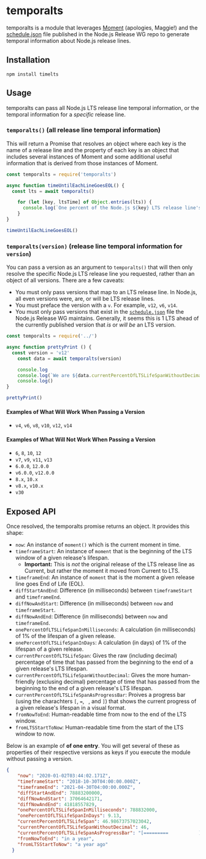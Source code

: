 # temporalts

temporalts is a module that leverages [Moment](https://www.npmjs.com/package/moment) (apologies, Maggie!) and the [schedule.json](https://github.com/nodejs/Release/blob/master/schedule.json) file published in the Node.js Release WG repo to generate temporal information about Node.js release lines.

## Installation

```
npm install timelts
```

## Usage

temporalts can pass all Node.js LTS release line temporal information, or the temporal information for a _specific_ release line.

### `temporalts()` (all release line temporal information)

This will return a Promise that resolves an object where each key is the name of a release line and the property of each key is an object that includes several instances of Moment and some additional useful information that is derived from those instances of Moment.

```js
const temporalts = require('temporalts')

async function timeUntilEachLineGoesEOL() {
  const lts = await temporalts()

    for (let [key, ltsTime] of Object.entries(lts)) {
      console.log(`One percent of the Node.js ${key} LTS release line's lifespan is ${ltsTime.onePercentOfLTSLifeSpanInDays} days.`)
    }
}

timeUntilEachLineGoesEOL()
```

### `temporalts(version)` (release line temporal information for `version`)

You can pass a version as an argument to `temporalts()` that will then only resolve the specific Node.js LTS release line you requested, rather than an object of all versions. There are a few caveats:

- You must only pass versions that map to an LTS release line. In Node.js, all even versions were, are, or will be LTS release lines.
- You must preface the version with a `v`. For example, `v12`, `v6`, `v14`.
- You must only pass versions that exist in the [`schedule.json`](https://github.com/nodejs/Release/blob/master/schedule.json) file the Node.js Release WG maintains. Generally, it seems this is 1 LTS ahead of the currently published version that _is_ or _will be_ an LTS version.


```js
const temporalts = require('../')

async function prettyPrint () {
  const version = 'v12'
    const data = await temporalts(version)

    console.log
    console.log(`We are ${data.currentPercentOfLTSLifeSpanWithoutDecimal}% through the lifespan of the Node.js ${version} LTS release line.\n${data.currentPercentOfLTSLifeSpanAsProgressBar}`)
    console.log()
}

prettyPrint()
```
#### Examples of What **Will** Work When Passing a Version

- `v4`, `v6`, `v8`, `v10`, `v12`, `v14`

#### Examples of What **Will Not** Work When Passing a Version

- `6`, `8`, `10`, `12`
- `v7`, `v9`, `v11`, `v13`
- `6.0.0`, `12.0.0`
- `v6.0.0`, `v12.0.0`
- `8.x`, `10.x`
- `v8.x`, `v10.x`
- `v30`

## Exposed API

Once resolved, the temporalts promise returns an object. It provides this shape:

- `now`: An instance of `moment()` which is the current moment in time.
- `timeframeStart`: An instance of `moment` that is the beginning of the LTS window of a given release's lifespan.
  - **Important:** This is *not* the original release of the LTS release line as Current, but rather the moment it moved from Current to LTS.
- `timeframeEnd`: An instance of `moment` that is the moment a given release line goes End of Life (EOL).
- `diffStartAndEnd`: Difference (in milliseconds) between `timeframeStart` and `timeframeEnd`.
- `diffNowAndStart`: Difference (in milliseconds) between `now` and `timeframeStart`.
- `diffNowAndEnd`: Difference (in milliseconds) between `now` and `timeframeEnd`.
- `onePercentOfLTSLifeSpanInMilliseconds`: A calculation (in milliseconds) of 1% of the lifespan of a given release.
- `onePercentOfLTSLifeSpanInDays`: A calculation (in days) of 1% of the lifespan of a given release.
- `currentPercentOfLTSLifeSpan`: Gives the raw (including decimal) percentage of time that has passed from the beginning to the end of a given release's LTS lifespan.
- `currentPercentOfLTSLifeSpanWithoutDecimal`: Gives the more human-friendly (exclusing decimal) percentage of time that has passed from the beginning to the end of a given release's LTS lifespan.
- `currentPercentOfLTSLifeSpanAsProgressBar`: Proives a progress bar (using the charachters `[`, `=`, ` `, and `]`) that shows the current progress of a given release's lifespan in a visual format.
- `fromNowToEnd`: Human-readable time from now to the end of the LTS window.
- `fromLTSStartToNow`: Human-readable time from the start of the LTS window to now.

Below is an example of **of one entry**. You will get several of these as properties of their respective versions as keys if you execute the module without passing a version.

```json
{
    "now": "2020-01-02T03:44:02.171Z",
    "timeframeStart": "2018-10-30T04:00:00.000Z",
    "timeframeEnd": "2021-04-30T04:00:00.000Z",
    "diffStartAndEnd": 78883200000,
    "diffNowAndStart": 37064642171,
    "diffNowAndEnd": 41818557829,
    "onePercentOfLTSLifeSpanInMilliseconds": 788832000,
    "onePercentOfLTSLifeSpanInDays": 9.13,
    "currentPercentOfLTSLifeSpan": 46.98673757023042,
    "currentPercentOfLTSLifeSpanWithoutDecimal": 46,
    "currentPercentOfLTSLifeSpanAsProgressBar": "[=========           ]",
    "fromNowToEnd": "in a year",
    "fromLTSStartToNow": "a year ago"
  }
  ```